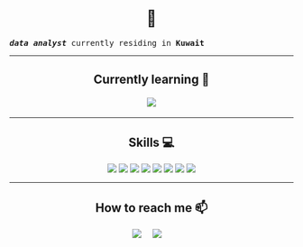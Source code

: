 <!--
**liynJ/LiynJ** is a ✨ _special_ ✨ repository because its `README.md` (this file) appears on your GitHub profile.
-->

<h1 align="center">👋</h1>

<samp align="center"><em><b>data analyst</b></em> currently residing in <b>Kuwait</b></samp>


<hr>
<div>
<h2 align="center">Currently learning 🌱</h2>
</div>
  <h4 align="center"><img src="https://img.shields.io/badge/pandas-%23150458.svg?style=for-the-badge&logo=pandas&logoColor=white"></h3>
<hr>
<div>
<h2 align="center"> Skills 💻</h2>
 </div>
<p align="center">
    <img src="https://img.shields.io/badge/Power_BI-FCC624?style=for-the-badge&logo=PowerBI&logoColor=black">
    <img src="https://img.shields.io/badge/MySQL-%231572B6.svg?style=for-the-badge&logo=MySQL&logoColor=white"> 
    <img src="https://img.shields.io/badge/postgres-%23316192.svg?style=for-the-badge&logo=postgresql&logoColor=white">
   <!-- <img src="https://img.shields.io/badge/numpy-%23013243.svg?style=for-the-badge&logo=numpy&logoColor=white">
    <img src="https://img.shields.io/badge/pandas-%23150458.svg?style=for-the-badge&logo=pandas&logoColor=white">
    <img src="https://img.shields.io/badge/python-%2314354C.svg?style=for-the-badge&logo=python&logoColor=white"> -->
    <img src="https://img.shields.io/badge/Microsoft%20SQL%20Sever-CC2927?style=for-the-badge&logo=microsoft%20sql%20server&logoColor=white">
    <img src="https://img.shields.io/badge/Microsoft_Excel-217346?style=for-the-badge&logo=microsoft-excel&logoColor=white">
    <img src="https://img.shields.io/badge/Tableau-%23FF6F00.svg?style=for-the-badge&logo=Tableau&logoColor=white">
    <img src="https://img.shields.io/badge/jupyter-%23FA0F00.svg?style=for-the-badge&logo=jupyter&logoColor=white">
    <img src="https://img.shields.io/badge/VisualStudioCode-0078d7.svg?style=for-the-badge&logo=visual-studio-code&logoColor=white">    
</p>
 </div>
 
 <hr>
 <div>
 <h2 align="center">How to reach me 📫</h2>
 </div>
 <p align="center">
  <a target="_blank"href="https://www.linkedin.com/in/leenjankieh-0328b1101/"><img src="https://img.shields.io/badge/linkedin-%230077B5.svg?&style=for-the-badge&logo=linkedin&logoColor=white" /></a>&nbsp;&nbsp;&nbsp;&nbsp;
 <a href="mailto:leen.jank@gmail.com"><img src="https://img.shields.io/badge/gmail-%23D14836.svg?&style=for-the-badge&logo=gmail&logoColor=white" /></a>&nbsp;&nbsp;&nbsp;&nbsp;

</p>
